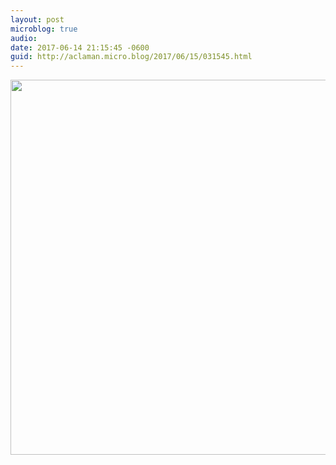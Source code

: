 ```yaml
---
layout: post
microblog: true
audio: 
date: 2017-06-14 21:15:45 -0600
guid: http://aclaman.micro.blog/2017/06/15/031545.html
---
```



<img src="http://micro.alexclaman.com/uploads/2018/2e5262e73a.jpg" width="600" height="600" />
